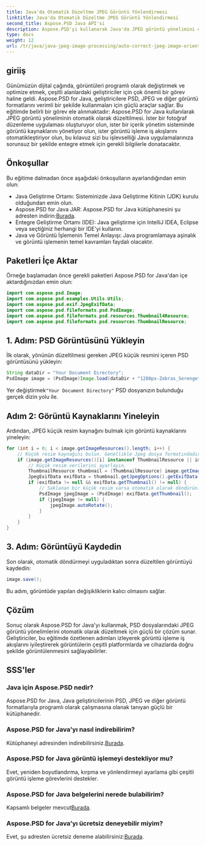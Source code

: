 ```yaml
---
title: Java'da Otomatik Düzeltme JPEG Görüntü Yönlendirmesi
linktitle: Java'da Otomatik Düzeltme JPEG Görüntü Yönlendirmesi
second_title: Aspose.PSD Java API'si
description: Aspose.PSD'yi kullanarak Java'da JPEG görüntü yönelimini otomatik olarak düzeltmeyi öğrenin. Görüntü işleme becerilerinizi zahmetsizce geliştirin.
type: docs
weight: 12
url: /tr/java/java-jpeg-image-processing/auto-correct-jpeg-image-orientation-java/
---
```

## giriiş
Günümüzün dijital çağında, görüntüleri programlı olarak değiştirmek ve optimize etmek, çeşitli alanlardaki geliştiriciler için çok önemli bir görev haline geldi. Aspose.PSD for Java, geliştiricilere PSD, JPEG ve diğer görüntü formatlarını verimli bir şekilde kullanmaları için güçlü araçlar sağlar. Bu eğitimde belirli bir görev ele alınmaktadır: Aspose.PSD for Java kullanılarak JPEG görüntü yöneliminin otomatik olarak düzeltilmesi. İster bir fotoğraf düzenleme uygulaması oluşturuyor olun, ister bir içerik yönetim sisteminde görüntü kaynaklarını yönetiyor olun, ister görüntü işleme iş akışlarını otomatikleştiriyor olun, bu kılavuz sizi bu işlevselliği Java uygulamalarınıza sorunsuz bir şekilde entegre etmek için gerekli bilgilerle donatacaktır.
## Önkoşullar
Bu eğitime dalmadan önce aşağıdaki önkoşulların ayarlandığından emin olun:
- Java Geliştirme Ortamı: Sisteminizde Java Geliştirme Kitinin (JDK) kurulu olduğundan emin olun.
-  Aspose.PSD for Java JAR: Aspose.PSD for Java kütüphanesini şu adresten indirin:[Burada](https://releases.aspose.com/psd/java/).
- Entegre Geliştirme Ortamı (IDE): Java geliştirme için IntelliJ IDEA, Eclipse veya seçtiğiniz herhangi bir IDE'yi kullanın.
- Java ve Görüntü İşlemenin Temel Anlayışı: Java programlamaya aşinalık ve görüntü işlemenin temel kavramları faydalı olacaktır.

## Paketleri İçe Aktar
Örneğe başlamadan önce gerekli paketleri Aspose.PSD for Java'dan içe aktardığınızdan emin olun:
```java
import com.aspose.psd.Image;
import com.aspose.psd.examples.Utils.Utils;
import com.aspose.psd.exif.JpegExifData;
import com.aspose.psd.fileformats.psd.PsdImage;
import com.aspose.psd.fileformats.psd.resources.Thumbnail4Resource;
import com.aspose.psd.fileformats.psd.resources.ThumbnailResource;
```
## 1. Adım: PSD Görüntüsünü Yükleyin
İlk olarak, yönünün düzeltilmesi gereken JPEG küçük resmini içeren PSD görüntüsünü yükleyin:
```java
String dataDir = "Your Document Directory";
PsdImage image = (PsdImage)Image.load(dataDir + "1280px-Zebras_Serengeti.psd");
```
 Yer değiştirmek`"Your Document Directory"` PSD dosyanızın bulunduğu gerçek dizin yolu ile.
## Adım 2: Görüntü Kaynaklarını Yineleyin
Ardından, JPEG küçük resim kaynağını bulmak için görüntü kaynaklarını yineleyin:
```java
for (int i = 0; i < image.getImageResources().length; i++) {
    // Küçük resim kaynağını bulun. Genellikle Jpeg dosya formatındadırlar.
    if (image.getImageResources()[i] instanceof ThumbnailResource || image.getImageResources()[i] instanceof Thumbnail4Resource) {
        // Küçük resim verilerini ayarlayın.
        ThumbnailResource thumbnail = (ThumbnailResource) image.getImageResources()[i];
        JpegExifData exifData = thumbnail.getJpegOptions().getExifData();
        if (exifData != null && exifData.getThumbnail() != null) {
            // Saklanan bir küçük resim varsa otomatik olarak döndürün.
            PsdImage jpegImage = (PsdImage) exifData.getThumbnail();
            if (jpegImage != null) {
                jpegImage.autoRotate();
            }
        }
    }
}
```
## 3. Adım: Görüntüyü Kaydedin
Son olarak, otomatik döndürmeyi uyguladıktan sonra düzeltilen görüntüyü kaydedin:
```java
image.save();
```
Bu adım, görüntüde yapılan değişikliklerin kalıcı olmasını sağlar.

## Çözüm
Sonuç olarak Aspose.PSD for Java'yı kullanmak, PSD dosyalarındaki JPEG görüntü yönelimlerini otomatik olarak düzeltmek için güçlü bir çözüm sunar. Geliştiriciler, bu eğitimde özetlenen adımları izleyerek görüntü işleme iş akışlarını iyileştirerek görüntülerin çeşitli platformlarda ve cihazlarda doğru şekilde görüntülenmesini sağlayabilirler.
## SSS'ler
### Java için Aspose.PSD nedir?
Aspose.PSD for Java, Java geliştiricilerinin PSD, JPEG ve diğer görüntü formatlarıyla programlı olarak çalışmasına olanak tanıyan güçlü bir kütüphanedir.
### Aspose.PSD for Java'yı nasıl indirebilirim?
 Kütüphaneyi adresinden indirebilirsiniz.[Burada](https://releases.aspose.com/psd/java/).
### Aspose.PSD for Java görüntü işlemeyi destekliyor mu?
Evet, yeniden boyutlandırma, kırpma ve yönlendirmeyi ayarlama gibi çeşitli görüntü işleme görevlerini destekler.
### Aspose.PSD for Java belgelerini nerede bulabilirim?
 Kapsamlı belgeler mevcut[Burada](https://reference.aspose.com/psd/java/).
### Aspose.PSD for Java'yı ücretsiz deneyebilir miyim?
 Evet, şu adresten ücretsiz deneme alabilirsiniz:[Burada](https://releases.aspose.com/).
